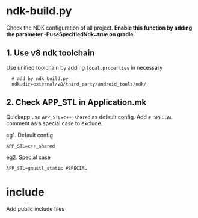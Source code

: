 ndk-build.py
===========================
Check the NDK configuration of all project.
**Enable this function by adding the parameter -PuseSpecifiedNdk=true on
gradle.**

## 1. Use v8 ndk toolchain
Use unified toolchain by adding `local.properties` in necessary
```
  # add by ndk_build.py
  ndk.dir=external/v8/third_party/android_tools/ndk/
```

## 2. Check APP_STL in Application.mk
Quickapp use `APP_STL=c++_shared` as default config.
Add `# SPECIAL` comment as a special case to exclude.

eg1. Default config
```
APP_STL=c++_shared
```

eg2. Special case
```
APP_STL=gnustl_static #SPECIAL
```

include
==============================
Add public include files

